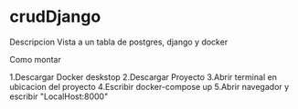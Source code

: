 # crudDjango

Descripcion
Vista a un tabla de postgres, django y docker 

Como montar 

1.Descargar Docker deskstop
2.Descargar Proyecto
3.Abrir terminal en ubicacion del proyecto 
4.Escribir docker-compose up 
5.Abrir navegador y escribir "LocalHost:8000"
